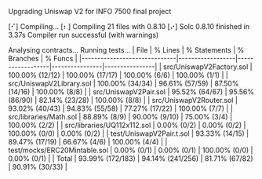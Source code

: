 Upgrading Uniswap V2 for INFO 7500 final project

[⠊] Compiling...
[⠆] Compiling 21 files with 0.8.10
[⠔] Solc 0.8.10 finished in 3.37s
Compiler run successful (with warnings)

Analysing contracts...
Running tests...
| File | % Lines | % Statements | % Branches | % Funcs |
|------------------------------|------------------|------------------|----------------|----------------|
| src/UniswapV2Factory.sol | 100.00% (12/12) | 100.00% (17/17) | 100.00% (6/6) | 100.00% (1/1) |
| src/UniswapV2Library.sol | 100.00% (34/34) | 96.61% (57/59) | 87.50% (14/16) | 100.00% (8/8) |
| src/UniswapV2Pair.sol | 95.52% (64/67) | 95.56% (86/90) | 82.14% (23/28) | 100.00% (8/8) |
| src/UniswapV2Router.sol | 93.02% (40/43) | 94.83% (55/58) | 77.27% (17/22) | 100.00% (7/7) |
| src/libraries/Math.sol | 88.89% (8/9) | 90.00% (9/10) | 75.00% (3/4) | 100.00% (2/2) |
| src/libraries/UQ112x112.sol | 0.00% (0/2) | 0.00% (0/2) | 100.00% (0/0) | 0.00% (0/2) |
| test/UniswapV2Pair.t.sol | 93.33% (14/15) | 89.47% (17/19) | 66.67% (4/6) | 100.00% (4/4) |
| test/mocks/ERC20Mintable.sol | 0.00% (0/1) | 0.00% (0/1) | 100.00% (0/0) | 0.00% (0/1) |
| Total | 93.99% (172/183) | 94.14% (241/256) | 81.71% (67/82) | 90.91% (30/33) |
